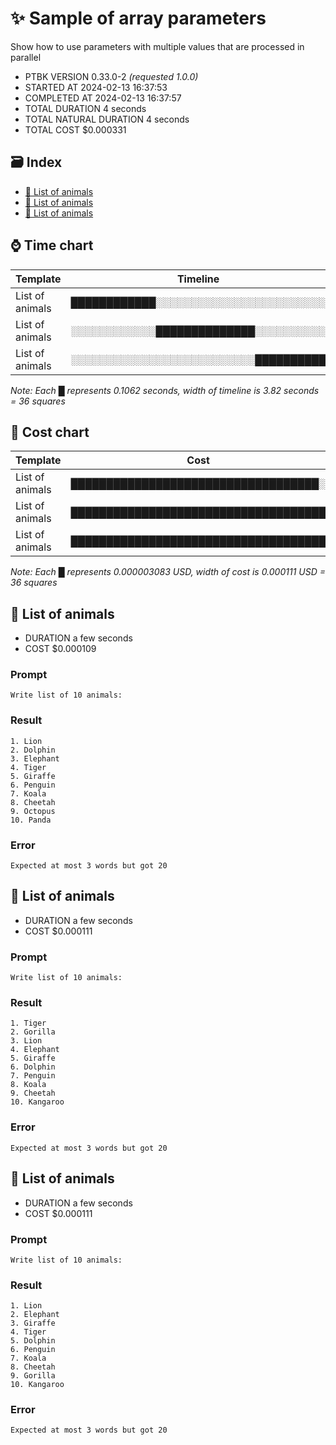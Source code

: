 # ✨ Sample of array parameters

Show how to use parameters with multiple values that are processed in parallel

-   PTBK VERSION 0.33.0-2 _(requested 1.0.0)_
-   STARTED AT 2024-02-13 16:37:53
-   COMPLETED AT 2024-02-13 16:37:57
-   TOTAL DURATION 4 seconds
-   TOTAL NATURAL DURATION 4 seconds
-   TOTAL COST $0.000331

## 🗃 Index

-   [🐄 List of animals](#-list-of-animals)
-   [🐄 List of animals](#-list-of-animals)
-   [🐄 List of animals](#-list-of-animals)

## ⌚ Time chart

| Template        | Timeline                             |
| --------------- | ------------------------------------ |
| List of animals | ████████████░░░░░░░░░░░░░░░░░░░░░░░░ |
| List of animals | ░░░░░░░░░░░░██████████████░░░░░░░░░░ |
| List of animals | ░░░░░░░░░░░░░░░░░░░░░░░░░░██████████ |

_Note: Each █ represents 0.1062 seconds, width of timeline is 3.82 seconds = 36 squares_

## 💸 Cost chart

| Template        | Cost                                 |
| --------------- | ------------------------------------ |
| List of animals | ███████████████████████████████████░ |
| List of animals | ████████████████████████████████████ |
| List of animals | ████████████████████████████████████ |

_Note: Each █ represents 0.000003083 USD, width of cost is 0.000111 USD = 36 squares_

## 🐄 List of animals

-   DURATION a few seconds
-   COST $0.000109

### Prompt

```
Write list of 10 animals:
```

### Result

```
1. Lion
2. Dolphin
3. Elephant
4. Tiger
5. Giraffe
6. Penguin
7. Koala
8. Cheetah
9. Octopus
10. Panda
```

### Error

```
Expected at most 3 words but got 20
```

## 🐄 List of animals

-   DURATION a few seconds
-   COST $0.000111

### Prompt

```
Write list of 10 animals:
```

### Result

```
1. Tiger
2. Gorilla
3. Lion
4. Elephant
5. Giraffe
6. Dolphin
7. Penguin
8. Koala
9. Cheetah
10. Kangaroo
```

### Error

```
Expected at most 3 words but got 20
```

## 🐄 List of animals

-   DURATION a few seconds
-   COST $0.000111

### Prompt

```
Write list of 10 animals:
```

### Result

```
1. Lion
2. Elephant
3. Giraffe
4. Tiger
5. Dolphin
6. Penguin
7. Koala
8. Cheetah
9. Gorilla
10. Kangaroo
```

### Error

```
Expected at most 3 words but got 20
```

